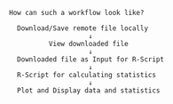             How can such a workflow look like?

              Download/Save remote file locally
                                ↓
                      View downloaded file
                                ↓
              Downloaded file as Input for R-Script
                                ↓
              R-Script for calculating statistics
                                ↓
              Plot and Display data and statistics 
